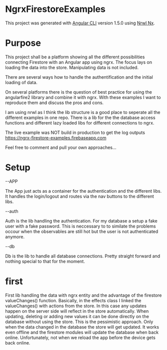 # NgrxFirestoreExamples

This project was generated with [Angular CLI](https://github.com/angular/angular-cli) version 1.5.0 using [Nrwl Nx](https://nrwl.io/nx).

# Purpose

This project shall be a platform showing all the different possibilities connecting Firestore with an Angular app using ngrx.
The focus lays on loading the data into the store. Manipulating data is not included.

There are several ways how to handle the authentification and the initial loading of data.

On several platforms there is the question of best practice for using the angularfire2 library and combine it with ngrx.
With these examples I want to reproduce them and discuss the pros and cons.

I am using nrwl as I think the lib structure is a good place to seperate all the different examples in one repo.
There is a lib for the the database access functions and different lazy loaded libs for different connections to ngrx.

The live example was NOT build in production to get the log outputs https://ngrx-firestore-examples.firebaseapp.com

Feel free to comment and pull your own approaches...

# Setup

--APP

The App just acts as a container for the authentication and the different libs. It handles the login/logout and routes via the nav buttons to the different libs.

--auth

Auth is the lib handling the authentication. For my database a setup a fake user with a fake password. This is neccessary to to similate the problems occour when the observables are still hot but the user is not authenticated anymore.

--db

Db is the lib to handle all database connections. Pretty straight forward and nothing special to that for the moment.

# first

First lib handling the data with ngrx entity and the advantage of the firestore valueChanges() function.
Basically, in the effects class I linked the valueChanges() with actions from the store. In this case any updates happen on the server side will reflect in the store automatically. 
When updating, deleting or adding new values it can be done directly on the database without using the store. This is the pessimistic approach. Only when the data changed in the database the store will get updated.
It works even offline and the firestore modules will update the database when back online. Unfortunately, not when we reload the app before the device gets back online.